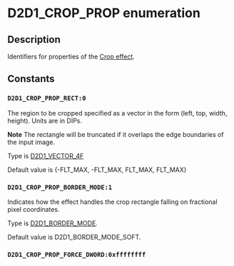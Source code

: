 # D2D1_CROP_PROP enumeration

## Description

Identifiers for properties of the [Crop effect](https://learn.microsoft.com/windows/desktop/Direct2D/crop).

## Constants

### `D2D1_CROP_PROP_RECT:0`

The region to be cropped specified as a vector in the form (left, top, width, height). Units are in DIPs.

**Note** The rectangle will be truncated if it overlaps the edge boundaries of the input image.

Type is [D2D1_VECTOR_4F](https://learn.microsoft.com/windows/desktop/api/dcommon/ns-dcommon-d2d_vector_4f)

Default value is {-FLT_MAX, -FLT_MAX, FLT_MAX, FLT_MAX}

### `D2D1_CROP_PROP_BORDER_MODE:1`

Indicates how the effect handles the crop rectangle falling on fractional pixel coordinates.

Type is [D2D1_BORDER_MODE](https://learn.microsoft.com/windows/desktop/api/d2d1effects/ne-d2d1effects-d2d1_border_mode).

Default value is D2D1_BORDER_MODE_SOFT.

### `D2D1_CROP_PROP_FORCE_DWORD:0xffffffff`